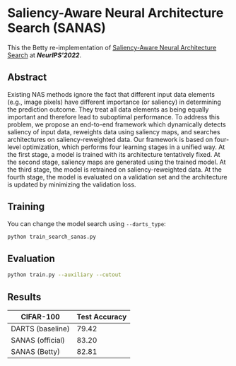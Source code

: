 # Saliency-Aware Neural Architecture Search (SANAS)

This the Betty re-implementation of
[Saliency-Aware Neural Architecture Search](https://openreview.net/pdf?id=Ho6oWAslz5L)
at ***NeurIPS'2022***.

## Abstract

Existing NAS methods ignore the fact that different input data elements (e.g., image pixels)
have different importance (or saliency) in determining the prediction outcome.
They treat all data elements as being equally important and therefore lead to suboptimal
performance. To address this problem, we propose an end-to-end framework
which dynamically detects saliency of input data, reweights data using saliency
maps, and searches architectures on saliency-reweighted data. Our framework is
based on four-level optimization, which performs four learning stages in a unified
way. At the first stage, a model is trained with its architecture tentatively fixed. At
the second stage, saliency maps are generated using the trained model. At the third
stage, the model is retrained on saliency-reweighted data. At the fourth stage, the
model is evaluated on a validation set and the architecture is updated by minimizing
the validation loss.

## Training

You can change the model search using ```--darts_type```:

```bash
python train_search_sanas.py
```

## Evaluation

```bash
python train.py --auxiliary --cutout
```

## Results

| CIFAR-100        | Test Accuracy |
|------------------|---------------|
| DARTS (baseline) | 79.42         |
| SANAS (official) | 83.20         |
| SANAS (Betty)    | 82.81         |
